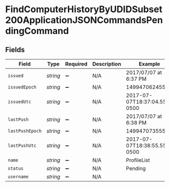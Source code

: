 # FindComputerHistoryByUDIDSubset200ApplicationJSONCommandsPendingCommand


## Fields

| Field                        | Type                         | Required                     | Description                  | Example                      |
| ---------------------------- | ---------------------------- | ---------------------------- | ---------------------------- | ---------------------------- |
| `issued`                     | *string*                     | :heavy_minus_sign:           | N/A                          | 2017/07/07 at 6:37 PM        |
| `issuedEpoch`                | *string*                     | :heavy_minus_sign:           | N/A                          | 1499470624555                |
| `issuedUtc`                  | *string*                     | :heavy_minus_sign:           | N/A                          | 2017-07-07T18:37:04.555-0500 |
| `lastPush`                   | *string*                     | :heavy_minus_sign:           | N/A                          | 2017/07/07 at 6:38 PM        |
| `lastPushEpoch`              | *string*                     | :heavy_minus_sign:           | N/A                          | 1499470735555                |
| `lastPushUtc`                | *string*                     | :heavy_minus_sign:           | N/A                          | 2017-07-07T18:38:55.555-0500 |
| `name`                       | *string*                     | :heavy_minus_sign:           | N/A                          | ProfileList                  |
| `status`                     | *string*                     | :heavy_minus_sign:           | N/A                          | Pending                      |
| `username`                   | *string*                     | :heavy_minus_sign:           | N/A                          |                              |